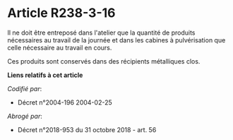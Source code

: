 # Article R238-3-16

Il ne doit être entreposé dans l'atelier que la quantité de produits nécessaires au travail de la journée et dans les cabines
à pulvérisation que celle nécessaire au travail en cours.

Ces produits sont conservés dans des récipients métalliques clos.

**Liens relatifs à cet article**

_Codifié par_:

  - Décret n°2004-196 2004-02-25

_Abrogé par_:

  - Décret n°2018-953 du 31 octobre 2018 - art. 56
